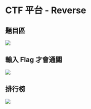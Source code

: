 # CTF 平台 - Reverse 
## 題目區
![](https://i.imgur.com/6mDtwHx.png)
## 輸入 Flag 才會通關
![](https://i.imgur.com/rQ9dLrz.png)
## 排行榜
![](https://i.imgur.com/anVYd1L.png)
